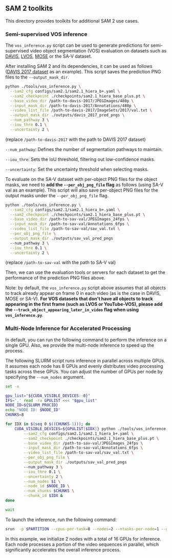 ## SAM 2 toolkits

This directory provides toolkits for additional SAM 2 use cases.

### Semi-supervised VOS inference

The `vos_inference.py` script can be used to generate predictions for semi-supervised video object segmentation (VOS) evaluation on datasets such as [DAVIS](https://davischallenge.org/index.html),  [LVOS](https://lingyihongfd.github.io/lvos.github.io/), [MOSE](https://henghuiding.github.io/MOSE/) or the SA-V dataset.

After installing SAM 2 and its dependencies, it can be used as follows ([DAVIS 2017 dataset](https://davischallenge.org/davis2017/code.html) as an example). This script saves the prediction PNG files to the `--output_mask_dir`.
```bash
python ./tools/vos_inference.py \
  --sam2_cfg configs/sam2.1/sam2.1_hiera_b+.yaml \
  --sam2_checkpoint ./checkpoints/sam2.1_hiera_base_plus.pt \
  --base_video_dir /path-to-davis-2017/JPEGImages/480p \
  --input_mask_dir /path-to-davis-2017/Annotations/480p \
  --video_list_file /path-to-davis-2017/ImageSets/2017/val.txt \
  --output_mask_dir ./outputs/davis_2017_pred_pngs \
  --num_pathway 3 \
  --iou_thre 0.1 \
  --uncertainty 2 \
```
(replace `/path-to-davis-2017` with the path to DAVIS 2017 dataset)

<code>--num_pathway</code>: Defines the number of segmentation pathways to maintain.

<code>--iou_thre</code>: Sets the IoU threshold, filtering out low-confidence masks.

<code>--uncertainty</code>: Set the uncertainty threshold when selecting masks.


To evaluate on the SA-V dataset with per-object PNG files for the object masks, we need to **add the `--per_obj_png_file` flag** as follows (using SA-V val as an example). This script will also save per-object PNG files for the output masks under the `--per_obj_png_file` flag.
```bash
python ./tools/vos_inference.py \
  --sam2_cfg configs/sam2.1/sam2.1_hiera_b+.yaml \
  --sam2_checkpoint ./checkpoints/sam2.1_hiera_base_plus.pt \
  --base_video_dir /path-to-sav-val/JPEGImages_24fps \
  --input_mask_dir /path-to-sav-val/Annotations_6fps \
  --video_list_file /path-to-sav-val/sav_val.txt \
  --per_obj_png_file \
  --output_mask_dir ./outputs/sav_val_pred_pngs
  --num_pathway 3 \
  --iou_thre 0.1 \
  --uncertainty 2 \
```
(replace `/path-to-sav-val` with the path to SA-V val)

Then, we can use the evaluation tools or servers for each dataset to get the performance of the prediction PNG files above.

Note: by default, the `vos_inference.py` script above assumes that all objects to track already appear on frame 0 in each video (as is the case in DAVIS, MOSE or SA-V). **For VOS datasets that don't have all objects to track appearing in the first frame (such as LVOS or YouTube-VOS), please add the `--track_object_appearing_later_in_video` flag when using `vos_inference.py`**.


### Multi-Node Inference for Accelerated Processing
In default, you can run the following command to perform the inference on a single GPU. 
Also, we provide the multi-node inference to speed up the process.

The following SLURM script runs inference in parallel across multiple GPUs. It assumes each node has 8 GPUs and evenly distributes video processing tasks across these GPUs. You can adjust the number of GPUs per node by specifying the `--num_nodes` argument.

```bash
set -x

gpu_list="${CUDA_VISIBLE_DEVICES:-0}"
IFS=',' read -ra GPULIST <<< "$gpu_list"
NODE_ID=${SLURM_PROCID}
echo "NODE ID: $NODE_ID"
CHUNKS=8

for IDX in $(seq 0 $((CHUNKS-1))); do
    CUDA_VISIBLE_DEVICES=${GPULIST[$IDX]} python ./tools/vos_inference.py \
        --sam2_cfg configs/sam2.1/sam2.1_hiera_b+.yaml \
        --sam2_checkpoint ./checkpoints/sam2.1_hiera_base_plus.pt \
        --base_video_dir /path-to-sav-val/JPEGImages_24fps \
        --input_mask_dir /path-to-sav-val/Annotations_6fps \
        --video_list_file /path-to-sav-val/sav_val.txt \
        --per_obj_png_file \
        --output_mask_dir ./outputs/sav_val_pred_pngs
        --num_pathway 3 \
        --iou_thre 0.1 \
        --uncertainty 2 \
        --num_nodes $1 \
        --node_id $NODE_ID \
        --num_chunks $CHUNKS \
        --chunk_id $IDX &
done

wait
```

To launch the inference, run the following command:
```bash
srun  -p $PARTITION --cpus-per-task=8 --nodes=2 --ntasks-per-node=1 --gres=gpu:8 bash inference.sh 2
```
In this example, we initialize 2 nodes with a total of 16 GPUs for inference. Each node processes a portion of the video sequences in parallel, which significantly accelerates the overall inference process.